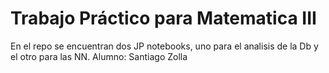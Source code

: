 # Trabajo Práctico para Matematica III
En el repo se encuentran dos JP notebooks, uno para el analisis de la Db y el otro para las NN.
Alumno: Santiago Zolla
